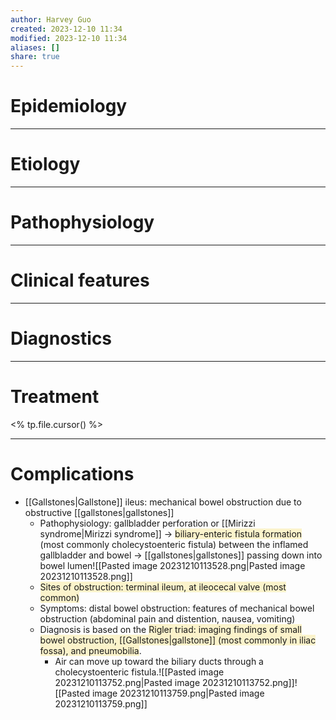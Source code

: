 ```yaml
---
author: Harvey Guo
created: 2023-12-10 11:34
modified: 2023-12-10 11:34
aliases: []
share: true
---
```

# Epidemiology


---
# Etiology


---
# Pathophysiology


---
# Clinical features


---
# Diagnostics


---
# Treatment
<% tp.file.cursor() %>

---
# Complications
- [[Gallstones|Gallstone]] ileus: mechanical bowel obstruction due to obstructive [[gallstones|gallstones]]
	- Pathophysiology: gallbladder perforation or [[Mirizzi syndrome|Mirizzi syndrome]] → <span style="background:rgba(240, 200, 0, 0.2)">biliary-enteric fistula formation</span> (most commonly cholecystoenteric fistula) between the inflamed gallbladder and bowel → [[gallstones|gallstones]] passing down into bowel lumen![[Pasted image 20231210113528.png|Pasted image 20231210113528.png]]
	- <span style="background:rgba(240, 200, 0, 0.2)">Sites of obstruction: terminal ileum, at ileocecal valve (most common)</span>
	- Symptoms: distal bowel obstruction: features of mechanical bowel obstruction (abdominal pain and distention, nausea, vomiting)
	- Diagnosis is based on the <span style="background:rgba(240, 200, 0, 0.2)">Rigler triad: imaging findings of small bowel obstruction, [[Gallstones|gallstone]] (most commonly in iliac fossa), and pneumobilia</span>.
		- Air can move up toward the biliary ducts through a cholecystoenteric fistula.![[Pasted image 20231210113752.png|Pasted image 20231210113752.png]]![[Pasted image 20231210113759.png|Pasted image 20231210113759.png]]